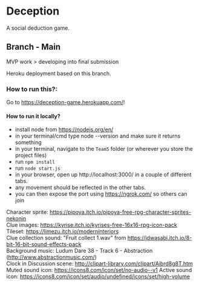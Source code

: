 # Deception

A social deduction game.

## Branch - Main

MVP work > developing into final submission

Heroku deployment based on this branch.

### How to run this?:
Go to https://deception-game.herokuapp.com/!

#### How to run it locally?

- install node from https://nodejs.org/en/
- in your terminal/cmd type node --version and make sure it returns something
- in your terminal, navigate to the `Team5` folder (or wherever you store the project files)
- run `npm install`
- run `node start.js`
- in your browser, open up http://localhost:3000/ in a couple of different tabs.
- any movement should be reflected in the other tabs.
- you can then expose the port using https://ngrok.com/ so others can join

Character sprite: https://pipoya.itch.io/pipoya-free-rpg-character-sprites-nekonin  
Clue images: https://kyrise.itch.io/kyrises-free-16x16-rpg-icon-pack  
Tileset: https://limezu.itch.io/moderninteriors  
Clue collection sound: "Fruit collect 1.wav" from https://jdwasabi.itch.io/8-bit-16-bit-sound-effects-pack  
Background music: Ludum Dare 38 - Track 6 - Abstraction (http://www.abstractionmusic.com/)  
Clock in Discussion scene: http://clipart-library.com/clipart/Aibrd8g8T.htm
Muted sound icon: https://icons8.com/icon/set/no-audio--v1
Active sound icon: https://icons8.com/icon/set/audio/undefined/icons/set/high-volume
